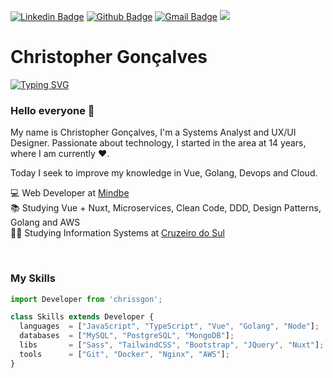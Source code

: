 [![Linkedin Badge](https://img.shields.io/badge/-LinkedIn-0077B5?style=flat&logo=Linkedin&logoColor=white&link=https://www.linkedin.com/in/chrissgon/)](https://www.linkedin.com/in/chrissgon/) [![Github Badge](https://img.shields.io/badge/-Github-242A2D?style=flat&logo=Github&logoColor=white&link=https://github.com/chrissgon/)](https://github.com/chrissgon/) [![Gmail Badge](https://img.shields.io/badge/-Gmail-c14438?style=flat-square&logo=Gmail&logoColor=white)](mailto:chrissgon.dev@gmail.com) ![](https://komarev.com/ghpvc/?username=chrissgon)

# Christopher Gonçalves
[![Typing SVG](https://readme-typing-svg.herokuapp.com/?lines=Systems+Analyst;FullStack+Developer;Studying+Information+Systems)](https://git.io/typing-svg)
<div>
  
<p>
  
### Hello everyone 👋
My name is Christopher Gonçalves, I'm a Systems Analyst and UX/UI Designer. Passionate about technology, I started in the area at 14 years, where I am currently ❤️. <br>

Today I seek to improve my knowledge in Vue, Golang, Devops and Cloud. <br>

💻 Web Developer at [Mindbe](https://mindbe.com.br/) <br>
📚 Studying Vue + Nuxt, Microservices, Clean Code, DDD, Design Patterns, Golang and AWS <br>
👨‍💻 Studying Information Systems at [Cruzeiro do Sul](https://www.cruzeirodosul.edu.br/) <br>
</p>

<br>

### My Skills

```js
import Developer from 'chrissgon';

class Skills extends Developer {
  languages  = ["JavaScript", "TypeScript", "Vue", "Golang", "Node"];
  databases  = ["MySQL", "PostgreSQL", "MongoDB"];
  libs       = ["Sass", "TailwindCSS", "Bootstrap", "JQuery", "Nuxt"];
  tools      = ["Git", "Docker", "Nginx", "AWS"];
}
```

